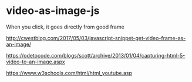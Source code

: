 # video-as-image-js
When you click, it goes directly from good frame

http://cwestblog.com/2017/05/03/javascript-snippet-get-video-frame-as-an-image/

https://odetocode.com/blogs/scott/archive/2013/01/04/capturing-html-5-video-to-an-image.aspx

https://www.w3schools.com/html/html_youtube.asp


